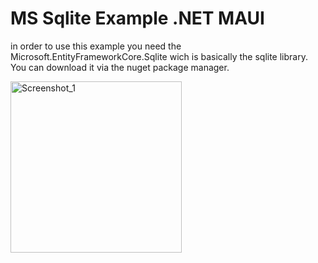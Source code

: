 # MS Sqlite Example .NET MAUI

in order to use this example you need the Microsoft.EntityFrameworkCore.Sqlite wich is basically the sqlite library.
You can download it via the nuget package manager.

<img width="274" alt="Screenshot_1" src="https://user-images.githubusercontent.com/4529150/187050821-345a02ff-567b-4377-8819-13602ec868e8.png">
